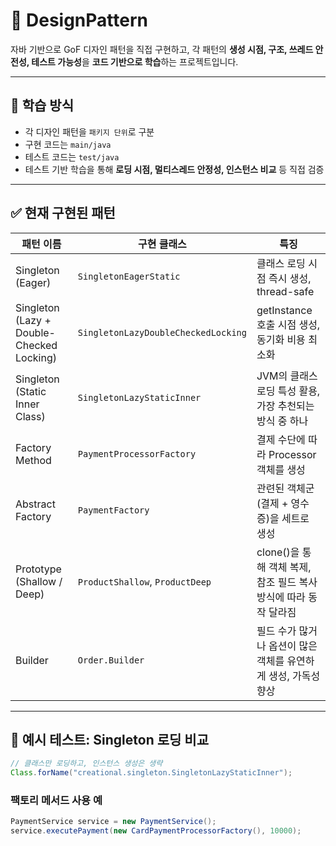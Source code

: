 # 🎯 DesignPattern

자바 기반으로 GoF 디자인 패턴을 직접 구현하고,
각 패턴의 **생성 시점, 구조, 쓰레드 안전성, 테스트 가능성**을 **코드 기반으로 학습**하는 프로젝트입니다.

---

## 🧠 학습 방식

- 각 디자인 패턴을 `패키지 단위`로 구분
- 구현 코드는 `main/java`
- 테스트 코드는 `test/java`
- 테스트 기반 학습을 통해 **로딩 시점, 멀티스레드 안정성, 인스턴스 비교** 등 직접 검증

---

## ✅ 현재 구현된 패턴

| 패턴 이름 | 구현 클래스 | 특징 |
|-----------|-------------|------|
| Singleton (Eager) | `SingletonEagerStatic` | 클래스 로딩 시점 즉시 생성, thread-safe |
| Singleton (Lazy + Double-Checked Locking) | `SingletonLazyDoubleCheckedLocking` | getInstance 호출 시점 생성, 동기화 비용 최소화 |
| Singleton (Static Inner Class) | `SingletonLazyStaticInner` | JVM의 클래스 로딩 특성 활용, 가장 추천되는 방식 중 하나 |
| Factory Method | `PaymentProcessorFactory` | 결제 수단에 따라 Processor 객체를 생성 |
| Abstract Factory | `PaymentFactory` | 관련된 객체군(결제 + 영수증)을 세트로 생성 |
| Prototype (Shallow / Deep) | `ProductShallow`, `ProductDeep` | clone()을 통해 객체 복제, 참조 필드 복사 방식에 따라 동작 달라짐 |
| Builder | `Order.Builder` | 필드 수가 많거나 옵션이 많은 객체를 유연하게 생성, 가독성 향상 |

---

## 🧪 예시 테스트: Singleton 로딩 비교

```java
// 클래스만 로딩하고, 인스턴스 생성은 생략
Class.forName("creational.singleton.SingletonLazyStaticInner");
```

### 팩토리 메서드 사용 예

```java
PaymentService service = new PaymentService();
service.executePayment(new CardPaymentProcessorFactory(), 10000);
```
